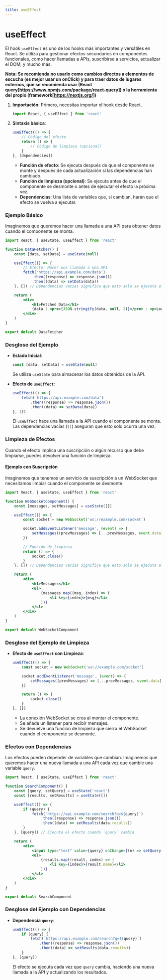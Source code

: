 ```yaml
---
title: useEffect
---
```



# useEffect

El hook `useEffect` es uno de los hooks más importantes y versátiles en React. Se utiliza para gestionar efectos secundarios en componentes funcionales, como hacer llamadas a APIs, suscribirse a servicios, actualizar el DOM, y mucho más.

**Nota: Se recomienda no usarlo como cambios directos a elementos de escucha (es mejor usar un onClick) y para traer datos de lugares externos, que se recomienda usar (React query[https://www.npmjs.com/package/react-query]) o la herramienta del propio (framework[https://nextjs.org/])**

1. **Importación**: Primero, necesitas importar el hook desde React.

    ```jsx
    import React, { useEffect } from 'react'
    ```

2. **Sintaxis básica**:
    ```jsx
    useEffect(() => {
        // Código del efecto
        return () => {
            // Código de limpieza (opcional)
        }
    }, [dependencies])
    ```
    - **Función de efecto**: Se ejecuta después de que el componente se monte y después de cada actualización si las dependencias han cambiado.
    - **Función de limpieza (opcional)**: Se ejecuta antes de que el componente se desmonte o antes de ejecutar el efecto la próxima vez.
    - **Dependencias**: Una lista de variables que, si cambian, harán que el efecto se vuelva a ejecutar.

### Ejemplo Básico

Imaginemos que queremos hacer una llamada a una API para obtener datos cuando el componente se monta.

```jsx
import React, { useState, useEffect } from 'react'

function DataFetcher() {
    const [data, setData] = useState(null)

    useEffect(() => {
        // Efecto: Hacer una llamada a una API
        fetch('https://api.example.com/data')
            .then((response) => response.json())
            .then((data) => setData(data))
    }, []) // Dependencias vacías significa que esto solo se ejecuta al montar

    return (
        <div>
            <h1>Fetched Data</h1>
            {data ? <pre>{JSON.stringify(data, null, 2)}</pre> : <p>Loading...</p>}
        </div>
    )
}

export default DataFetcher
```

### Desglose del Ejemplo

-   **Estado Inicial**:

    ```jsx
    const [data, setData] = useState(null)
    ```

    Se utiliza `useState` para almacenar los datos obtenidos de la API.

-   **Efecto de `useEffect`**:
    ```jsx
    useEffect(() => {
        fetch('https://api.example.com/data')
            .then((response) => response.json())
            .then((data) => setData(data))
    }, [])
    ```
    El `useEffect` hace una llamada a la API cuando el componente se monta. Las dependencias vacías (`[]`) aseguran que esto solo ocurra una vez.

### Limpieza de Efectos

Cuando el efecto implica una suscripción o algún recurso que debe limpiarse, puedes devolver una función de limpieza.

#### Ejemplo con Suscripción

Imaginemos que tenemos un servicio de suscripción a un WebSocket que necesitamos limpiar cuando el componente se desmonte.

```jsx
import React, { useState, useEffect } from 'react'

function WebSocketComponent() {
    const [messages, setMessages] = useState([])

    useEffect(() => {
        const socket = new WebSocket('ws://example.com/socket')

        socket.addEventListener('message', (event) => {
            setMessages((prevMessages) => [...prevMessages, event.data])
        })

        // Función de limpieza
        return () => {
            socket.close()
        }
    }, []) // Dependencias vacías significa que esto solo se ejecuta al montar

    return (
        <div>
            <h1>Messages</h1>
            <ul>
                {messages.map((msg, index) => (
                    <li key={index}>{msg}</li>
                ))}
            </ul>
        </div>
    )
}

export default WebSocketComponent
```

### Desglose del Ejemplo de Limpieza

-   **Efecto de `useEffect` con Limpieza**:

    ```jsx
    useEffect(() => {
        const socket = new WebSocket('ws://example.com/socket')

        socket.addEventListener('message', (event) => {
            setMessages((prevMessages) => [...prevMessages, event.data])
        })

        return () => {
            socket.close()
        }
    }, [])
    ```

    -   La conexión WebSocket se crea al montar el componente.
    -   Se añade un listener para recibir mensajes.
    -   Se devuelve una función de limpieza que cierra el WebSocket cuando el componente se desmonte.

### Efectos con Dependencias

Los efectos pueden depender de variables que cambian. Imaginemos que queremos hacer una nueva llamada a una API cada vez que cambie una variable `query`.

```jsx
import React, { useState, useEffect } from 'react'

function SearchComponent() {
    const [query, setQuery] = useState('react')
    const [results, setResults] = useState([])

    useEffect(() => {
        if (query) {
            fetch(`https://api.example.com/search?q=${query}`)
                .then((response) => response.json())
                .then((data) => setResults(data.results))
        }
    }, [query]) // Ejecuta el efecto cuando `query` cambia

    return (
        <div>
            <input type="text" value={query} onChange={(e) => setQuery(e.target.value)} />
            <ul>
                {results.map((result, index) => (
                    <li key={index}>{result.name}</li>
                ))}
            </ul>
        </div>
    )
}

export default SearchComponent
```

### Desglose del Ejemplo con Dependencias

-   **Dependencia `query`**:
    ```jsx
    useEffect(() => {
        if (query) {
            fetch(`https://api.example.com/search?q=${query}`)
                .then((response) => response.json())
                .then((data) => setResults(data.results))
        }
    }, [query])
    ```
    El efecto se ejecuta cada vez que `query` cambia, haciendo una nueva llamada a la API y actualizando los resultados.
